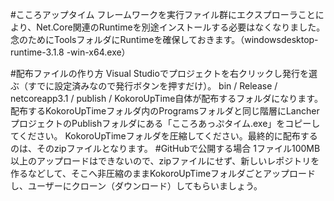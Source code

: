 #こころアップタイム
フレームワークを実行ファイル群にエクスプローラことにより、Net.Core関連のRuntimeを別途インストールする必要はなくなりました。念のためにToolsフォルダにRuntimeを確保しておきます。（windowsdesktop-runtime-3.1.8 -win-x64.exe）

#配布ファイルの作り方
Visual Studioでプロジェクトを右クリックし発行を選ぶ（​​すでに設定済みなので発行ボタンを押すだけ）。
bin / Release / netcoreapp3.1 / publish / KokoroUpTime自体が配布するフォルダになります。
配布するKokoroUpTimeフォルダ内のProgramsフォルダと同じ階層にLancherプロジェクトのPublishフォルダにある「こころあっぷタイム.exe」をコピーしてください。
KokoroUpTimeフォルダを圧縮してください。最終的に配布するのは、そのzipファイルとなります。
#GitHubで公開する場合
1ファイル100MB以上のアップロードはできないので、zipファイルにせず、新しいレポジトリを作るなどして、そこへ非圧縮のままKokoroUpTimeフォルダごとアップロードし、ユーザーにクローン（ダウンロード）してもらいましょう。
